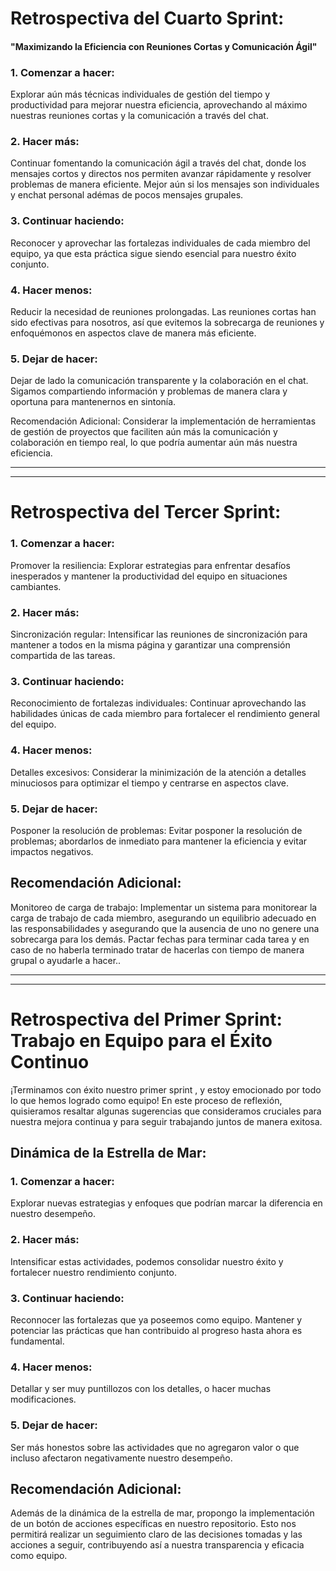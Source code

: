 # Retrospectiva del Cuarto Sprint: 

#### "Maximizando la Eficiencia con Reuniones Cortas y Comunicación Ágil"

### 1. Comenzar a hacer:
Explorar aún más técnicas individuales de gestión del tiempo y productividad para mejorar nuestra eficiencia, aprovechando al máximo nuestras reuniones cortas y la comunicación a través del chat.

### 2. Hacer más:
Continuar fomentando la comunicación ágil a través del chat, donde los mensajes cortos y directos nos permiten avanzar rápidamente y resolver problemas de manera eficiente. Mejor aún si los mensajes son individuales y enchat personal adémas de pocos mensajes grupales.

### 3. Continuar haciendo:
Reconocer y aprovechar las fortalezas individuales de cada miembro del equipo, ya que esta práctica sigue siendo esencial para nuestro éxito conjunto.

### 4. Hacer menos:
Reducir la necesidad de reuniones prolongadas. Las reuniones cortas han sido efectivas para nosotros, así que evitemos la sobrecarga de reuniones y enfoquémonos en aspectos clave de manera más eficiente.

### 5. Dejar de hacer:
Dejar de lado la comunicación transparente y la colaboración en el chat. Sigamos compartiendo información y problemas de manera clara y oportuna para mantenernos en sintonía.

Recomendación Adicional:
Considerar la implementación de herramientas de gestión de proyectos que faciliten aún más la comunicación y colaboración en tiempo real, lo que podría aumentar aún más nuestra eficiencia.
_________________________________________________________________________________________________________________
__________________________________________________________________________________________________________________

# Retrospectiva del Tercer Sprint:

### 1. Comenzar a hacer:
Promover la resiliencia: Explorar estrategias para enfrentar desafíos inesperados y mantener la productividad del equipo en situaciones cambiantes.
### 2. Hacer más:
Sincronización regular: Intensificar las reuniones de sincronización para mantener a todos en la misma página y garantizar una comprensión compartida de las tareas.
### 3. Continuar haciendo:
Reconocimiento de fortalezas individuales: Continuar aprovechando las habilidades únicas de cada miembro para fortalecer el rendimiento general del equipo.
### 4. Hacer menos:
Detalles excesivos: Considerar la minimización de la atención a detalles minuciosos para optimizar el tiempo y centrarse en aspectos clave.
### 5. Dejar de hacer:
Posponer la resolución de problemas: Evitar posponer la resolución de problemas; abordarlos de inmediato para mantener la eficiencia y evitar impactos negativos.
## Recomendación Adicional:
Monitoreo de carga de trabajo: Implementar un sistema para monitorear la carga de trabajo de cada miembro, asegurando un equilibrio adecuado en las responsabilidades y  asegurando que la ausencia de uno no genere una sobrecarga para los demás. Pactar fechas para terminar cada tarea  y en caso de no haberla terminado tratar de hacerlas con tiempo de manera grupal o ayudarle a hacer..
_________________________________________________________________________________________________________________
__________________________________________________________________________________________________________________
# Retrospectiva del Primer Sprint: Trabajo en Equipo para el Éxito Continuo

¡Terminamos con éxito nuestro primer sprint  , y estoy emocionado por todo lo que hemos logrado como equipo! En este proceso de reflexión, quisieramos resaltar algunas sugerencias que consideramos cruciales para nuestra mejora continua y para seguir trabajando juntos de manera exitosa.

## Dinámica de la Estrella de Mar:

### 1. Comenzar a hacer:

Explorar nuevas estrategias y enfoques que podrían marcar la diferencia en nuestro desempeño. 

### 2. Hacer más:

Intensificar estas actividades, podemos consolidar nuestro éxito y fortalecer nuestro rendimiento conjunto.


### 3. Continuar haciendo:

Reconnocer las fortalezas que ya poseemos como equipo. Mantener y potenciar las prácticas que han contribuido al progreso hasta ahora es fundamental.


### 4. Hacer menos:

Detallar y ser muy puntillozos con los detalles, o hacer muchas modificaciones.


### 5. Dejar de hacer:

Ser más honestos sobre las actividades que no agregaron valor o que incluso afectaron negativamente nuestro desempeño. 

## Recomendación Adicional:
Además de la dinámica de la estrella de mar, propongo la implementación de un botón de acciones específicas en nuestro repositorio. Esto nos permitirá realizar un seguimiento claro de las decisiones tomadas y las acciones a seguir, contribuyendo así a nuestra transparencia y eficacia como equipo.

